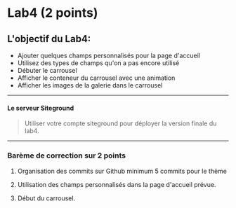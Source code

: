 # Lab4 (2 points)

## L\'objectif du Lab4:

- Ajouter quelques champs personnalisés pour la page d'accueil
- Utilisez des types de champs qu'on a pas encore utilisé
- Débuter le carrousel
 - Afficher le conteneur du carrousel avec une animation
 - Afficher les images de la galerie dans le carrousel

---

#### Le serveur Siteground
> Utiliser votre compte siteground pour déployer la version finale du lab4.
---

### Barème de correction sur 2 points

1. Organisation des commits sur Github minimum 5 commits pour le thème 

2. Utilisation des champs personnalisés dans la page d'accueil prévue. 
3. Début du carrousel.  